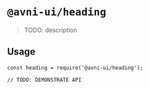 # `@avni-ui/heading`

> TODO: description

## Usage

```
const heading = require('@avni-ui/heading');

// TODO: DEMONSTRATE API
```
